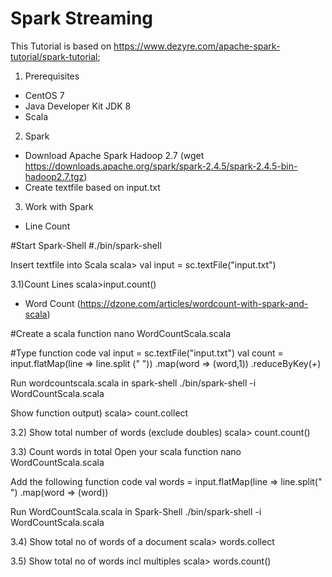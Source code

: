 # Spark Streaming

This Tutorial is based on https://www.dezyre.com/apache-spark-tutorial/spark-tutorial; 

1) Prerequisites
- CentOS 7
- Java Developer Kit JDK 8 
- Scala

2) Spark 
- Download Apache Spark Hadoop 2.7 (wget https://downloads.apache.org/spark/spark-2.4.5/spark-2.4.5-bin-hadoop2.7.tgz)
- Create textfile based on input.txt

3) Work with Spark
- Line Count

#Start Spark-Shell
#./bin/spark-shell

Insert textfile into Scala
scala> val input = sc.textFile("input.txt")

3.1)Count Lines
scala>input.count()

- Word Count (https://dzone.com/articles/wordcount-with-spark-and-scala)

#Create a scala function 
nano WordCountScala.scala

#Type function code
val input = sc.textFile("input.txt")
val count = input.flatMap(line => line.split (" "))
.map(word => (word,1))
.reduceByKey(_+_)

Run wordcountscala.scala in spark-shell
./bin/spark-shell -i WordCountScala.scala

Show function output)
scala> count.collect

3.2) Show total number of words (exclude doubles)
scala> count.count()

3.3) Count words in total
Open your scala function
nano WordCountScala.scala

Add the following function code
val words = input.flatMap(line => line.split(" ")
.map(word => (word))

Run WordCountScala.scala in Spark-Shell
./bin/spark-shell -i WordCountScala.scala

3.4) Show total no of words of a document
scala> words.collect

3.5) Show total no of words incl multiples
scala> words.count()



